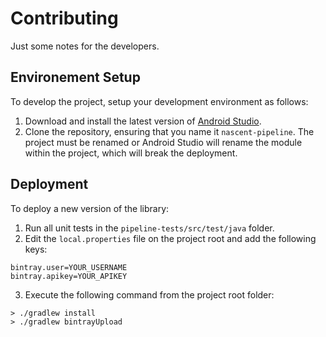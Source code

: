 # Contributing
Just some notes for the developers.

## Environement Setup
To develop the project, setup your development environment as follows:

1. Download and install the latest version of [Android Studio](https://developer.android.com/studio/index.html).
2. Clone the repository, ensuring that you name it `nascent-pipeline`.  The project must be renamed 
    or Android Studio will rename the module within the project, which will break the deployment. 

## Deployment
To deploy a new version of the library:

1. Run all unit tests in the `pipeline-tests/src/test/java` folder.
2. Edit the `local.properties` file on the project root and add the following keys:
```shell
bintray.user=YOUR_USERNAME
bintray.apikey=YOUR_APIKEY
```
3. Execute the following command from the project root folder:

```shell
> ./gradlew install
> ./gradlew bintrayUpload
```